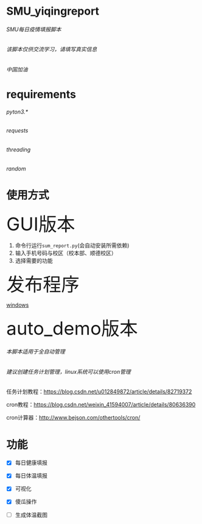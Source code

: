 # SMU_yiqingreport
###### SMU每日疫情填报脚本  
###### 该脚本仅供交流学习，请填写真实信息  
###### 中国加油  

# requirements  
###### pyton3.*  
###### requests  
###### threading  
###### random  

# 使用方式
<font size=20>GUI版本</font>
1. 命令行运行`sum_report.py`(会自动安装所需依赖)
2. 输入手机号码与校区（校本部、顺德校区）
3. 选择需要的功能  

<font size=10>发布程序</font>  

[windows](https://github.com/ivo-ou/SMU_yiqingreport/releases)

<font size=20>auto_demo版本</font>
###### 本脚本适用于全自动管理
###### 建议创建任务计划管理，linux系统可以使用cron管理  

任务计划教程：https://blog.csdn.net/u012849872/article/details/82719372  

cron教程：https://blog.csdn.net/weixin_41594007/article/details/80636390  

cron计算器：http://www.bejson.com/othertools/cron/  

  

# 功能

- [x] 每日健康填报

- [x] 每日体温填报

- [x] 可视化

- [x] 傻瓜操作  

- [ ] 生成体温截图

    

  ​